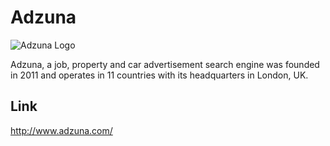 Adzuna
======

![Adzuna Logo](http://zunastatic-abf.kxcdn.com/images/global/landing/press/logo_stacked.png "Adzuna Logo")


Adzuna, a job, property and car advertisement search engine was founded
in 2011 and operates in 11 countries with its headquarters in London, UK.

Link
----
http://www.adzuna.com/

